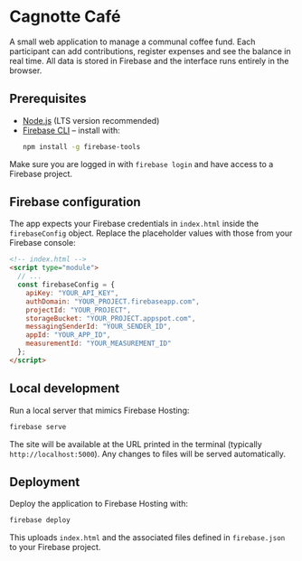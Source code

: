 # Cagnotte Café

A small web application to manage a communal coffee fund. Each participant can add contributions, register expenses and see the balance in real time. All data is stored in Firebase and the interface runs entirely in the browser.

## Prerequisites

- [Node.js](https://nodejs.org/) (LTS version recommended)
- [Firebase CLI](https://firebase.google.com/docs/cli) – install with:
  ```bash
  npm install -g firebase-tools
  ```

Make sure you are logged in with `firebase login` and have access to a Firebase project.

## Firebase configuration

The app expects your Firebase credentials in `index.html` inside the `firebaseConfig` object. Replace the placeholder values with those from your Firebase console:

```html
<!-- index.html -->
<script type="module">
  // ...
  const firebaseConfig = {
    apiKey: "YOUR_API_KEY",
    authDomain: "YOUR_PROJECT.firebaseapp.com",
    projectId: "YOUR_PROJECT",
    storageBucket: "YOUR_PROJECT.appspot.com",
    messagingSenderId: "YOUR_SENDER_ID",
    appId: "YOUR_APP_ID",
    measurementId: "YOUR_MEASUREMENT_ID"
  };
</script>
```

## Local development

Run a local server that mimics Firebase Hosting:

```bash
firebase serve
```

The site will be available at the URL printed in the terminal (typically `http://localhost:5000`). Any changes to files will be served automatically.

## Deployment

Deploy the application to Firebase Hosting with:

```bash
firebase deploy
```

This uploads `index.html` and the associated files defined in `firebase.json` to your Firebase project.

